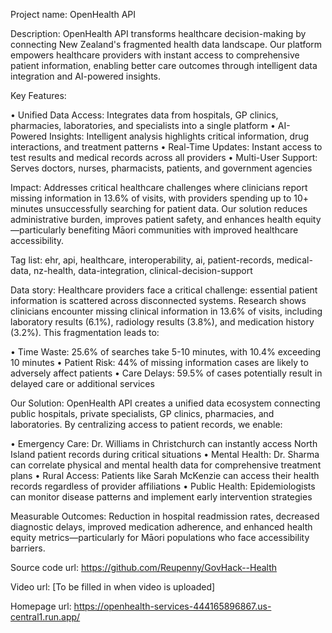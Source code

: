 Project name: OpenHealth API

Description: OpenHealth API transforms healthcare decision-making by connecting New Zealand's fragmented health data landscape. Our platform empowers healthcare providers with instant access
to comprehensive patient information, enabling better care outcomes through intelligent data integration and AI-powered insights.

Key Features:

• Unified Data Access: Integrates data from hospitals, GP clinics, pharmacies, laboratories, and specialists into a single platform
• AI-Powered Insights: Intelligent analysis highlights critical information, drug interactions, and treatment patterns
• Real-Time Updates: Instant access to test results and medical records across all providers
• Multi-User Support: Serves doctors, nurses, pharmacists, patients, and government agencies

Impact: Addresses critical healthcare challenges where clinicians report missing information in 13.6% of visits, with providers spending up to 10+ minutes unsuccessfully searching for patient
data. Our solution reduces administrative burden, improves patient safety, and enhances health equity—particularly benefiting Māori communities with improved healthcare accessibility.

Tag list: ehr, api, healthcare, interoperability, ai, patient-records, medical-data, nz-health, data-integration, clinical-decision-support

Data story: Healthcare providers face a critical challenge: essential patient information is scattered across disconnected systems. Research shows clinicians encounter missing clinical
information in 13.6% of visits, including laboratory results (6.1%), radiology results (3.8%), and medication history (3.2%). This fragmentation leads to:

• Time Waste: 25.6% of searches take 5-10 minutes, with 10.4% exceeding 10 minutes
• Patient Risk: 44% of missing information cases are likely to adversely affect patients
• Care Delays: 59.5% of cases potentially result in delayed care or additional services

Our Solution: OpenHealth API creates a unified data ecosystem connecting public hospitals, private specialists, GP clinics, pharmacies, and laboratories. By centralizing access to patient
records, we enable:

• Emergency Care: Dr. Williams in Christchurch can instantly access North Island patient records during critical situations
• Mental Health: Dr. Sharma can correlate physical and mental health data for comprehensive treatment plans
• Rural Access: Patients like Sarah McKenzie can access their health records regardless of provider affiliations
• Public Health: Epidemiologists can monitor disease patterns and implement early intervention strategies

Measurable Outcomes: Reduction in hospital readmission rates, decreased diagnostic delays, improved medication adherence, and enhanced health equity metrics—particularly for Māori populations
who face accessibility barriers.

Source code url: https://github.com/Reupenny/GovHack--Health

Video url: [To be filled in when video is uploaded]

Homepage url: https://openhealth-services-444165896867.us-central1.run.app/
